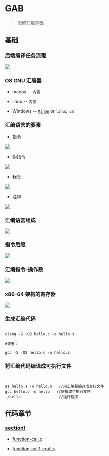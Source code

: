

# GAB

> 图解汇编基础 

## 基础

### 后端编译任务流程

![](images/backend-task.png)

### OS  GNU 汇编器

- macos -- `内置`

- linux -- `内置`

- Windows -- [`MinGW`](https://osdn.net/projects/mingw/releases/)  or `linux vm`

### 汇编语言的要素

- 指令

![](./images/instruction.png)

- 伪指令

![](./images/quasiinstruction.png)

- 标签

![](./images/tag.png)

- 注释

![](./images/comment.png)

### 汇编语言组成

![](images/assembly-language.png)

### 指令后缀

![](./images/instruction-suffix-1.png)

### 汇编指令-操作数

![](images/operand.png)


### x86-64 架构的寄存器

![](images/x86-64-architectural-register.png)

### 生成汇编代码

```shell script

clang -S -O2 hello.c -o hello.s

#或者：

gcc -S -O2 hello.c -o hello.s

```

### 将汇编代码编译成可执行文件


```shell script


as hello.s -o hello.o   //用汇编器编译成目标文件
gcc hello.o -o hello   //链接成可执行文件 
./hello                 //运行程序

```


## 代码章节

### [section1](./section1)


- [function-call.c](./section1/function-call.c) 

- [function-call1-craft.s](./section1/function-call1-craft.s) 
